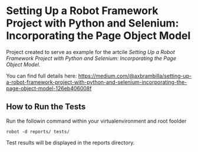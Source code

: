 # Setting Up a Robot Framework Project with Python and Selenium: Incorporating the Page Object Model
 
Project created to serve as example for the artcile *Setting Up a Robot Framework Project with Python and Selenium: Incorporating the Page Object Model*.
 
You can find full details here: https://medium.com/@axbrambilla/setting-up-a-robot-framework-project-with-python-and-selenium-incorporating-the-page-object-model-126eb406008f
 
 ## How to Run the Tests 

Run the followin command within your virtualenvironment and root foolder
```
robot -d reports/ tests/
```
Test results will be displayed in the reports directory. 

